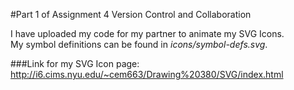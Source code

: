 #Part 1 of Assignment 4 Version Control and Collaboration

I have uploaded my code for my partner to animate my SVG Icons.  
My symbol definitions can be found in *icons/symbol-defs.svg*.  

###Link for my SVG Icon page:  
http://i6.cims.nyu.edu/~cem663/Drawing%20380/SVG/index.html